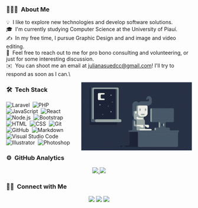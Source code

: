<!-- ## 👋 &nbsp;Hey there! I'm Juliana -->

### 👨🏻‍💻 &nbsp;About Me

💡 &nbsp;I like to explore new technologies and develop software solutions.\
🎓 &nbsp;I'm currently studying Computer Science at the University of Piauí.\
✍️ &nbsp;In my free time, I pursue Graphic Design and and image and video editing.\
💬 &nbsp;Feel free to reach out to me for pro bono consulting and volunteering, or just for some interesting discussion.\
✉️ &nbsp;You can shoot me an email at julianasuedcc@gmail.com! I'll try to respond as soon as I can.\

<img alt="Night Coding" src="https://raw.githubusercontent.com/AVS1508/AVS1508/master/assets/Night-Coding.gif" align="right"/>

### 🛠 &nbsp;Tech Stack

![Laravel](https://img.shields.io/badge/-JavaScript-05122A?style=flat&logo=laravel)&nbsp;
![PHP](https://img.shields.io/badge/-JavaScript-05122A?style=flat&logo=php)&nbsp;
![JavaScript](https://img.shields.io/badge/-JavaScript-05122A?style=flat&logo=javascript)&nbsp;
![React](https://img.shields.io/badge/-React-05122A?style=flat&logo=react)&nbsp;
![Node.js](https://img.shields.io/badge/-Node.js-05122A?style=flat&logo=node.js)&nbsp;
![Bootstrap](https://img.shields.io/badge/-Bootstrap-05122A?style=flat&logo=bootstrap&logoColor=563D7C)\
![HTML](https://img.shields.io/badge/-HTML-05122A?style=flat&logo=HTML5)&nbsp;
![CSS](https://img.shields.io/badge/-CSS-05122A?style=flat&logo=CSS3&logoColor=1572B6)&nbsp;
![Git](https://img.shields.io/badge/-Git-05122A?style=flat&logo=git)&nbsp;
![GitHub](https://img.shields.io/badge/-GitHub-05122A?style=flat&logo=github)&nbsp;
![Markdown](https://img.shields.io/badge/-Markdown-05122A?style=flat&logo=markdown)\
![Visual Studio Code](https://img.shields.io/badge/-Visual%20Studio%20Code-05122A?style=flat&logo=visual-studio-code&logoColor=007ACC)&nbsp;
![Illustrator](https://img.shields.io/badge/-Illustrator-05122A?style=flat&logo=adobe-illustrator)&nbsp;
![Photoshop](https://img.shields.io/badge/-Photoshop-05122A?style=flat&logo=adobe-photoshop)&nbsp;


### ⚙️ &nbsp;GitHub Analytics

<p align="center">
<a href="https://github.com/AVS1508">
  <img height="180em" src="https://github-readme-stats-eight-theta.vercel.app/api?username=julianasued&show_icons=true&theme=algolia&include_all_commits=true&count_private=true"/>
  <img height="180em" src="https://github-readme-stats-eight-theta.vercel.app/api/top-langs/?username=julianasued&layout=compact&langs_count=8&theme=algolia"/>
</a>
</p>

### 🤝🏻 &nbsp;Connect with Me

<p align="center">
<a href="https://linkedin.com/in/juliana-sued-896b89206"><img src="https://img.shields.io/badge/-Juliana%20Sued%20-0077B5?style=flat&logo=Linkedin&logoColor=white"/></a>
<a href="mailto:julianasuedcc@gmail.com"><img src="https://img.shields.io/badge/-julianasuedcc@gmail.com-D14836?style=flat&logo=Gmail&logoColor=white"/></a>
<a href="https://instagram.com/julianaasued"><img src="https://img.shields.io/badge/-@julianaasued-E4405F?style=flat&logo=Instagram&logoColor=white"/></a>
</p>
